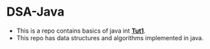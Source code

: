 # DSA-Java
* This is a repo contains basics of java int [**Tut1**](https://github.com/aniketnegii/DSA-Java/tree/main/Tut1/src/com/company).
* This repo has data structures and algorithms implemented in java.

